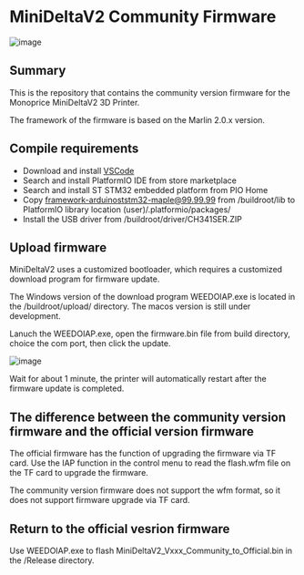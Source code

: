 # MiniDeltaV2 Community Firmware
![image](http://www.weedo.ltd/wp-content/uploads/2021/08/minideltav2.jpg)

## Summary
This is the repository that contains the community version firmware for the Monoprice MiniDeltaV2 3D Printer. 

The framework of the firmware is based on the Marlin 2.0.x version. 

## Compile requirements

- Download and install [VSCode](https://code.visualstudio.com/)
- Search and install PlatformIO IDE from store marketplace
- Search and install ST STM32 embedded platform from PIO Home
- Copy framework-arduinoststm32-maple@99.99.99 from /buildroot/lib to PlatformIO library location (user)/.platformio/packages/
- Install the USB driver from /buildroot/driver/CH341SER.ZIP

## Upload firmware

MiniDeltaV2 uses a customized bootloader, which requires a customized download program for firmware update.  

The Windows version of the download program WEEDOIAP.exe is located in the /buildroot/upload/ directory. The macos version is still under development.

Lanuch the WEEDOIAP.exe, open the firmware.bin file from build directory, choice the com port, then click the update.

![image](http://www.weedo.ltd/wp-content/uploads/2021/04/weedoiap.png)

Wait for about 1 minute, the printer will automatically restart after the firmware update is completed.

## The difference between the community version firmware and the official version firmware

The official firmware has the function of upgrading the firmware via TF card. Use the IAP function in the control menu to read the flash.wfm file on the TF card to upgrade the firmware.

The community version firmware does not support the wfm format, so it does not support firmware upgrade via TF card.

## Return to the official vesrion firmware

Use WEEDOIAP.exe to flash MiniDeltaV2_Vxxx_Community_to_Official.bin in the /Release directory.


